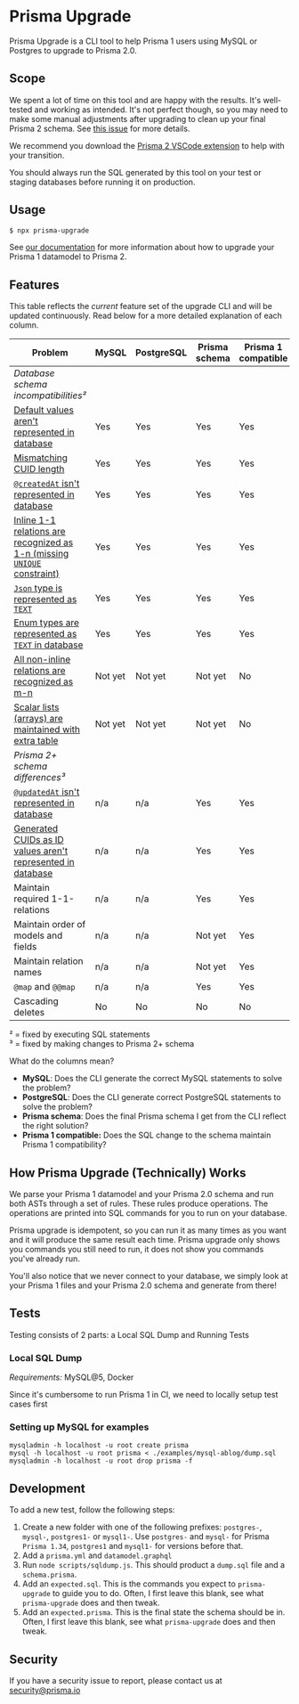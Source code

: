 # Prisma Upgrade

Prisma Upgrade is a CLI tool to help Prisma 1 users using MySQL or Postgres to upgrade to Prisma 2.0.

## Scope

We spent a lot of time on this tool and are happy with the results. It's well-tested and working as intended. It's not perfect though, so you may need to make some manual adjustments after upgrading to clean up your final Prisma 2 schema. See [this issue](https://github.com/prisma/upgrade/issues/67) for more details.

We recommend you download the [Prisma 2 VSCode extension](https://marketplace.visualstudio.com/items?itemName=Prisma.prisma) to help with your transition.

You should always run the SQL generated by this tool on your test or staging databases before running it on production.

## Usage

```sh
$ npx prisma-upgrade
```

See [our documentation](https://www.prisma.io/docs/guides/upgrade-from-prisma-1/how-to-upgrade#prisma-upgrade-cli) for more information about how to upgrade your Prisma 1 datamodel to Prisma 2.

## Features

This table reflects the _current_ feature set of the upgrade CLI and will be updated continuously. Read below for a more detailed explanation of each column. 

| Problem                                                                                                                                                                                                                                                                               | MySQL   | PostgreSQL | Prisma schema | Prisma 1 compatible |
|---------------------------------------------------------------------------------------------------------------------------------------------------------------------------------------------------------------------------------------------------------------------------------------|---------|------------|---------------|---------------------|
| _Database schema incompatibilities²_                                                                                                                                                                                                                                                  |         |            |               |                     |
| [Default values aren't represented in database](https://www.prisma.io/docs/guides/upgrade-guides/upgrade-from-prisma-1/schema-incompatibilities-mysql#default-values-arent-represented-in-database) <!-- SetDefaultOp -->                                                             | Yes     | Yes        | Yes           | Yes                 |
| [Mismatching CUID length](https://www.prisma.io/docs/guides/upgrade-guides/upgrade-from-prisma-1/schema-incompatibilities-mysql#mismatching-cuid-length) <!-- AlterIDsOp -->                                                                                                          | Yes     | Yes        | Yes           | Yes                 |
| [`@createdAt` isn't represented in database](https://www.prisma.io/docs/guides/upgrade-guides/upgrade-from-prisma-1/schema-incompatibilities-mysql#createdat-isnt-represented-in-database)<!-- SetCreatedAtOp -->                                                                     | Yes     | Yes        | Yes           | Yes                 |
| [Inline 1-1 relations are recognized as 1-n (missing `UNIQUE` constraint)](https://www.prisma.io/docs/guides/upgrade-guides/upgrade-from-prisma-1/schema-incompatibilities-mysql#inline-1-1-relations-are-recognized-as-1-n-missing-unique-constraint) <!-- AddUniqueConstraintOp --> | Yes     | Yes        | Yes           | Yes                 |
| [`Json` type is represented as `TEXT`](https://www.prisma.io/docs/guides/upgrade-guides/upgrade-from-prisma-1/schema-incompatibilities-mysql#json-type-is-represented-as-text-in-database) <!-- SetJsonTypeOp -->                                                                     | Yes     | Yes        | Yes           | Yes                 |
| [Enum types are represented as `TEXT` in database](https://www.prisma.io/docs/guides/upgrade-guides/upgrade-from-prisma-1/schema-incompatibilities-mysql#enums-are-represented-as-text-in-database) <!-- SetEnumTypeOp -->                                                            | Yes     | Yes        | Yes           | Yes                 |
| [All non-inline relations are recognized as m-n](https://www.prisma.io/docs/guides/upgrade-guides/upgrade-from-prisma-1/schema-incompatibilities-mysql#all-non-inline-relations-are-recognized-as-m-n) <!-- MigrateHasManyOp -->                                                      | Not yet | Not yet    | Not yet       | No                  |
| [Scalar lists (arrays) are maintained with extra table](https://www.prisma.io/docs/guides/upgrade-guides/upgrade-from-prisma-1/schema-incompatibilities-mysql#scalar-lists-arrays-are-maintained-with-extra-table) <!-- MigrateScalarListOp -->                                       | Not yet | Not yet    | Not yet       | No                  |
| _Prisma 2+ schema differences³_                                                                                                                                                                                                                                                       |         |            |               |                     |
| [`@updatedAt` isn't represented in database](https://www.prisma.io/docs/guides/upgrade-guides/upgrade-from-prisma-1/schema-incompatibilities-mysql#updatedat-isnt-represented-in-database) <!-- upgrade() -->                                                                         | n/a     | n/a        | Yes           | Yes                 |
| [Generated CUIDs as ID values aren't represented in database](https://www.prisma.io/docs/guides/upgrade-guides/upgrade-from-prisma-1/schema-incompatibilities-mysql#generated-cuids-as-id-values-arent-represented-in-database) <!-- upgrade() -->                                    | n/a     | n/a        | Yes           | Yes                 |
| Maintain required 1-1-relations                                                                                                                                                                                                                                                       | n/a     | n/a        | Yes           | Yes                 |
| Maintain order of models and fields                                                                                                                                                                                                                                                   | n/a     | n/a        | Not yet       | Yes                 |
| Maintain relation names                                                                                                                                                                                                                                                               | n/a     | n/a        | Not yet       | Yes                 |
| `@map` and `@@map`                                                                                                                                                                                                                                                                   | n/a     | n/a        | Yes           | Yes                 |
| Cascading deletes                                                                                                                                                                                                                                                                     | No      | No         | No            | No                  |
<!-- TODO: MigrateEnumListOp -->

² = fixed by executing SQL statements  
³ = fixed by making changes to Prisma 2+ schema

What do the columns mean?

- **MySQL**: Does the CLI generate the correct MySQL statements to solve the problem?
- **PostgreSQL**: Does the CLI generate correct PostgreSQL statements to solve the problem?
- **Prisma schema**: Does the final Prisma schema I get from the CLI reflect the right solution?
- **Prisma 1 compatible:** Does the SQL change to the schema maintain Prisma 1 compatibility?

## How Prisma Upgrade (Technically) Works

We parse your Prisma 1 datamodel and your Prisma 2.0 schema and run both ASTs through a set of rules. These rules produce operations. The operations are printed into SQL commands for you to run on your database.

Prisma upgrade is idempotent, so you can run it as many times as you want and it will produce the same result each time. Prisma upgrade only shows you commands you still need to run, it does not show you commands you've already run.

You'll also notice that we never connect to your database, we simply look at your Prisma 1 files and your Prisma 2.0 schema and generate from there!

## Tests

Testing consists of 2 parts: a Local SQL Dump and Running Tests

### Local SQL Dump

_Requirements:_ MySQL@5, Docker

Since it's cumbersome to run Prisma 1 in CI, we need to locally setup test cases first

### Setting up MySQL for examples

```
mysqladmin -h localhost -u root create prisma
mysql -h localhost -u root prisma < ./examples/mysql-ablog/dump.sql
mysqladmin -h localhost -u root drop prisma -f
```

## Development

To add a new test, follow the following steps:

1. Create a new folder with one of the following prefixes: `postgres-`, `mysql-`, `postgres1-` or `mysql1-`. Use `postgres-` and `mysql-` for Prisma `Prisma 1.34`, `postgres1` and `mysql1-` for versions before that.
2. Add a `prisma.yml` and `datamodel.graphql`
3. Run `node scripts/sqldump.js`. This should product a `dump.sql` file and a `schema.prisma`.
4. Add an `expected.sql`. This is the commands you expect to `prisma-upgrade` to guide you to do. Often, I first leave this blank, see what `prisma-upgrade` does and then tweak.
5. Add an `expected.prisma`. This is the final state the schema should be in. Often, I first leave this blank, see what `prisma-upgrade` does and then tweak.

## Security

If you have a security issue to report, please contact us at [security@prisma.io](mailto:security@prisma.io?subject=[GitHub]%20Prisma%202%20Security%20Report%20Upgrade)
